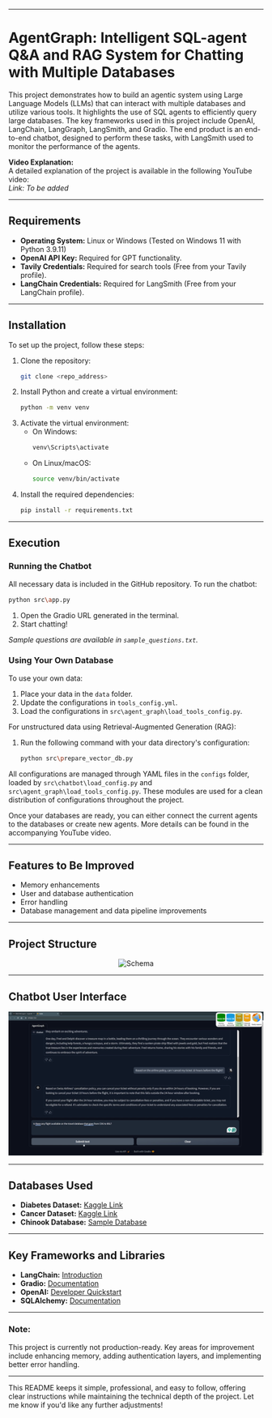 
---

# AgentGraph: Intelligent SQL-agent Q&A and RAG System for Chatting with Multiple Databases

This project demonstrates how to build an agentic system using Large Language Models (LLMs) that can interact with multiple databases and utilize various tools. It highlights the use of SQL agents to efficiently query large databases. The key frameworks used in this project include OpenAI, LangChain, LangGraph, LangSmith, and Gradio. The end product is an end-to-end chatbot, designed to perform these tasks, with LangSmith used to monitor the performance of the agents.

**Video Explanation:**  
A detailed explanation of the project is available in the following YouTube video:  
*Link: To be added*

---

## Requirements

- **Operating System:** Linux or Windows (Tested on Windows 11 with Python 3.9.11)
- **OpenAI API Key:** Required for GPT functionality.
- **Tavily Credentials:** Required for search tools (Free from your Tavily profile).
- **LangChain Credentials:** Required for LangSmith (Free from your LangChain profile).

---

## Installation

To set up the project, follow these steps:

1. Clone the repository:
   ```bash
   git clone <repo_address>
   ```
2. Install Python and create a virtual environment:
   ```bash
   python -m venv venv
   ```
3. Activate the virtual environment:
   - On Windows:
     ```bash
     venv\Scripts\activate
     ```
   - On Linux/macOS:
     ```bash
     source venv/bin/activate
     ```
4. Install the required dependencies:
   ```bash
   pip install -r requirements.txt
   ```

---

## Execution

### Running the Chatbot
All necessary data is included in the GitHub repository. To run the chatbot:

```bash
python src\app.py
```

1. Open the Gradio URL generated in the terminal.
2. Start chatting!

*Sample questions are available in `sample_questions.txt`.*

### Using Your Own Database

To use your own data:
1. Place your data in the `data` folder.
2. Update the configurations in `tools_config.yml`.
3. Load the configurations in `src\agent_graph\load_tools_config.py`.

For unstructured data using Retrieval-Augmented Generation (RAG):
1. Run the following command with your data directory's configuration:
   ```bash
   python src\prepare_vector_db.py
   ```

All configurations are managed through YAML files in the `configs` folder, loaded by `src\chatbot\load_config.py` and `src\agent_graph\load_tools_config.py`. These modules are used for a clean distribution of configurations throughout the project.

Once your databases are ready, you can either connect the current agents to the databases or create new agents. More details can be found in the accompanying YouTube video.

---

## Features to Be Improved
- Memory enhancements
- User and database authentication
- Error handling
- Database management and data pipeline improvements

---

## Project Structure

<div align="center">
  <img src="images/project_schema.png" alt="Schema">
</div>

---

## Chatbot User Interface

<div align="center">
  <img src="images/UI.png" alt="ChatBot UI">
</div>

---

## Databases Used

- **Diabetes Dataset:** [Kaggle Link](https://www.kaggle.com/datasets/akshaydattatraykhare/diabetes-dataset?resource=download&select=diabetes.csv)
- **Cancer Dataset:** [Kaggle Link](https://www.kaggle.com/datasets/rohansahana/breast-cancer-dataset-for-beginners?select=train.csv)
- **Chinook Database:** [Sample Database](https://database.guide/2-sample-databases-sqlite/)

---

## Key Frameworks and Libraries

- **LangChain:** [Introduction](https://python.langchain.com/docs/get_started/introduction)
- **Gradio:** [Documentation](https://www.gradio.app/docs/interface)
- **OpenAI:** [Developer Quickstart](https://platform.openai.com/docs/quickstart?context=python)
- **SQLAlchemy:** [Documentation](https://www.sqlalchemy.org/)

---

### Note:
This project is currently not production-ready. Key areas for improvement include enhancing memory, adding authentication layers, and implementing better error handling.

---

This README keeps it simple, professional, and easy to follow, offering clear instructions while maintaining the technical depth of the project. Let me know if you'd like any further adjustments!